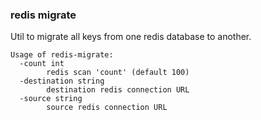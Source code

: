 ### redis migrate

Util to migrate all keys from one redis database to another.

```
Usage of redis-migrate:
  -count int
    	redis scan 'count' (default 100)
  -destination string
    	destination redis connection URL
  -source string
    	source redis connection URL
```